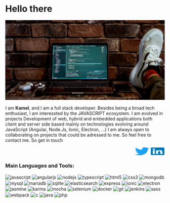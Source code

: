 # Hello there

<!-- <img src="https://github.com/kbrikh/kbrikh/blob/master/banner-1.jpg"> -->
![myBanner](https://github.com/kbrikh/kbrikh/blob/master/banner-1.jpg)


I am **Kamel**, and I am a full stack developer. Besides being a broad tech enthusiast, I am interessted by the JAVASCRIPT ecosystem. I am evolved in projects Development of web, hybrid and embedded applications both client and server side based mainly on technologies evolving around JavaScript (Angular, Node.Js, Ionic, Electron, ...)
I am always open to collaborating on projects that could be adressed to me. So feel free to contact me. So get in touch

<p align="right">
<a href="https://twitter.com/kbrikh" target="blank"><img align="center" src="https://github.com/devicons/devicon/blob/master/icons/twitter/twitter-original.svg" alt="kbrikh" height="25" width="45" /></a>
<a href="https://linkedin.com/in/kbrikh" target="blank"><img align="center" src="https://github.com/devicons/devicon/blob/master/icons/linkedin/linkedin-original.svg" alt="kbrikh" height="25" width="45" /></a>
</p>


### Main Languages and Tools:
<p align="left"> 
<img align="center" src="https://devicons.github.io/devicon/devicon.git/icons/javascript/javascript-original.svg" alt="javascript" width="45" height="25"/> </a> 
<img align="center" src="https://devicons.github.io/devicon/devicon.git/icons/angularjs/angularjs-original.svg" alt="angularjs" width="45" height="25"/> </a> 
<img align="center" src="https://devicons.github.io/devicon/devicon.git/icons/nodejs/nodejs-original-wordmark.svg" alt="nodejs" width="45" height="25"/> </a> 
<img align="center" src="https://devicons.github.io/devicon/devicon.git/icons/typescript/typescript-original.svg" alt="typescript" width="45" height="25"/> </a> 
<img align="center" src="https://devicons.github.io/devicon/devicon.git/icons/html5/html5-original-wordmark.svg" alt="html5" width="45" height="25"/> </a>
<img align="center" src="https://devicons.github.io/devicon/devicon.git/icons/css3/css3-original-wordmark.svg" alt="css3" width="45" height="25"/> </a>
<img align="center" src="https://devicons.github.io/devicon/devicon.git/icons/mongodb/mongodb-original-wordmark.svg" alt="mongodb" width="45" height="25"/>
<img align="center" src="https://devicons.github.io/devicon/devicon.git/icons/mysql/mysql-original-wordmark.svg" alt="mysql" width="45" height="25"/>
<img align="center" src="https://www.vectorlogo.zone/logos/mariadb/mariadb-icon.svg" alt="mariadb" width="45" height="25"/>
<img align="center" src="https://www.vectorlogo.zone/logos/sqlite/sqlite-icon.svg" alt="sqlite" width="45" height="25"/>
<img align="center" src="https://www.vectorlogo.zone/logos/elastic/elastic-icon.svg" alt="elasticsearch" width="45" height="25"/>
<img align="center" src="https://devicons.github.io/devicon/devicon.git/icons/express/express-original-wordmark.svg" alt="express" width="45" height="25"/>
<img align="center" src="https://upload.wikimedia.org/wikipedia/commons/d/d1/Ionic_Logo.svg" alt="ionic" width="45" height="25"/>
<img align="center" src="https://devicons.github.io/devicon/devicon.git/icons/electron/electron-original.svg" alt="electron" width="45" height="25"/>
<img align="center" src="https://www.vectorlogo.zone/logos/jasmine/jasmine-icon.svg" alt="jasmine" width="45" height="25"/>
<img align="center" src="https://raw.githubusercontent.com/detain/svg-logos/780f25886640cef088af994181646db2f6b1a3f8/svg/karma.svg" alt="karma" width="45" height="25"/>
<img align="center" src="https://www.vectorlogo.zone/logos/mochajs/mochajs-icon.svg" alt="mocha" width="45" height="25"/>
<img align="center" src="https://raw.githubusercontent.com/detain/svg-logos/780f25886640cef088af994181646db2f6b1a3f8/svg/selenium-logo.svg" alt="selenium" width="45" height="25"/>
<img align="center" src="https://devicons.github.io/devicon/devicon.git/icons/docker/docker-original-wordmark.svg" alt="docker" width="45" height="25"/> 
<img align="center" src="https://www.vectorlogo.zone/logos/git-scm/git-scm-icon.svg" alt="git" width="45" height="25"/> 
<img align="center" src="https://www.vectorlogo.zone/logos/jenkins/jenkins-icon.svg" alt="jenkins" width="45" height="25"/> 
<img align="center" src="https://devicons.github.io/devicon/devicon.git/icons/sass/sass-original.svg" alt="sass" width="45" height="25"/> 
<img align="center" src="https://devicons.github.io/devicon/devicon.git/icons/webpack/webpack-original.svg" alt="webpack" width="45" height="25"/> 
<img align="center" src="https://devicons.github.io/devicon/devicon.git/icons/c/c-original.svg" alt="c" width="45" height="25"/> 
<img align="center" src="https://devicons.github.io/devicon/devicon.git/icons/java/java-original-wordmark.svg" alt="java" width="45" height="25"/> 
<img align="center" src="https://devicons.github.io/devicon/devicon.git/icons/php/php-original.svg" alt="php" width="45" height="25"/> 
</p>


